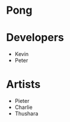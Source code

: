 Pong
====

Developers
===========
 - Kevin
 - Peter

Artists
=======
 - Pieter
 - Charlie
 - Thushara
